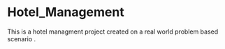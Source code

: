 # Hotel_Management
This is a hotel managment project created on a real world problem based scenario .
